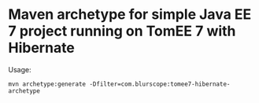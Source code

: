 # Maven archetype for simple Java EE 7 project running on TomEE 7 with Hibernate

Usage:

```
mvn archetype:generate -Dfilter=com.blurscope:tomee7-hibernate-archetype
```
